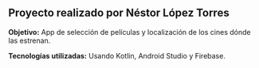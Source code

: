 ## Proyecto realizado por Néstor López Torres

<b>Objetivo:</b> App de selección de películas y localización de los cines dónde las estrenan.

<b>Tecnologías utilizadas:</b> Usando Kotlin, Android Studio y Firebase.
